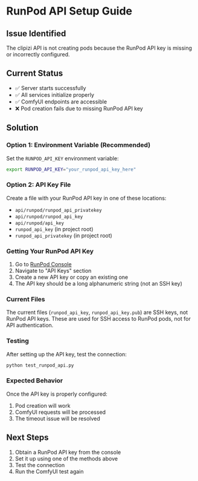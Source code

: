 # RunPod API Setup Guide

## Issue Identified
The clipizi API is not creating pods because the RunPod API key is missing or incorrectly configured.

## Current Status
- ✅ Server starts successfully
- ✅ All services initialize properly
- ✅ ComfyUI endpoints are accessible
- ❌ Pod creation fails due to missing RunPod API key

## Solution

### Option 1: Environment Variable (Recommended)
Set the `RUNPOD_API_KEY` environment variable:

```bash
export RUNPOD_API_KEY="your_runpod_api_key_here"
```

### Option 2: API Key File
Create a file with your RunPod API key in one of these locations:
- `api/runpod/runpod_api_privatekey`
- `api/runpod/runpod_api_key`
- `api/runpod/api_key`
- `runpod_api_key` (in project root)
- `runpod_api_privatekey` (in project root)

### Getting Your RunPod API Key
1. Go to [RunPod Console](https://runpod.io/console/user/settings)
2. Navigate to "API Keys" section
3. Create a new API key or copy an existing one
4. The API key should be a long alphanumeric string (not an SSH key)

### Current Files
The current files (`runpod_api_key`, `runpod_api_key.pub`) are SSH keys, not RunPod API keys. These are used for SSH access to RunPod pods, not for API authentication.

### Testing
After setting up the API key, test the connection:

```bash
python test_runpod_api.py
```

### Expected Behavior
Once the API key is properly configured:
1. Pod creation will work
2. ComfyUI requests will be processed
3. The timeout issue will be resolved

## Next Steps
1. Obtain a RunPod API key from the console
2. Set it up using one of the methods above
3. Test the connection
4. Run the ComfyUI test again
